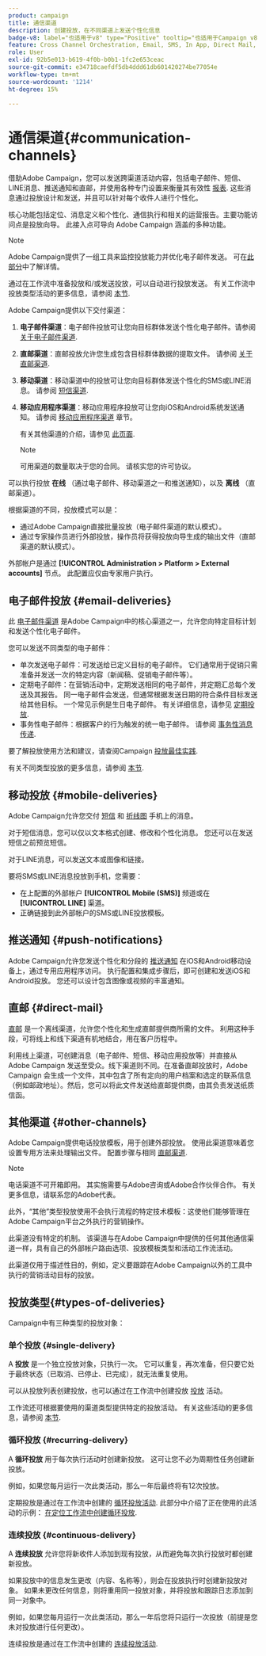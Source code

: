 ```yaml
---
product: campaign
title: 通信渠道
description: 创建投放，在不同渠道上发送个性化信息
badge-v8: label="也适用于v8" type="Positive" tooltip="也适用于Campaign v8"
feature: Cross Channel Orchestration, Email, SMS, In App, Direct Mail, Push
role: User
exl-id: 92b5e013-b619-4f0b-b0b1-1fc2e653ceac
source-git-commit: e34718caefdf5db4ddd61db601420274be77054e
workflow-type: tm+mt
source-wordcount: '1214'
ht-degree: 15%

---
```


# 通信渠道{#communication-channels}

借助Adobe Campaign，您可以发送跨渠道活动内容，包括电子邮件、短信、LINE消息、推送通知和直邮，并使用各种专门设置来衡量其有效性 [报表](../../reporting/using/delivery-reports.md). 这些消息通过投放设计和发送，并且可以针对每个收件人进行个性化。

核心功能包括定位、消息定义和个性化、通信执行和相关的运营报告。主要功能访问点是投放向导。 此接入点可导向 Adobe Campaign 涵盖的多种功能。

>[!NOTE]
>
>Adobe Campaign提供了一组工具来监控投放能力并优化电子邮件发送。 可在[此部分](about-deliverability.md)中了解详情。

通过在工作流中准备投放和/或发送投放，可以自动进行投放发送。 有关工作流中投放类型活动的更多信息，请参阅 [本节](../../workflow/using/about-action-activities.md).

Adobe Campaign提供以下交付渠道：

1. **电子邮件渠道**：电子邮件投放可让您向目标群体发送个性化电子邮件。请参阅 [关于电子邮件渠道](about-email-channel.md).
1. **直邮渠道**：直邮投放允许您生成包含目标群体数据的提取文件。 请参阅 [关于直邮渠道](about-direct-mail-channel.md).
1. **移动渠道**：移动渠道中的投放可让您向目标群体发送个性化的SMS或LINE消息。 请参阅 [短信渠道](sms-channel.md).
1. **移动应用程序渠道**：移动应用程序投放可让您向iOS和Android系统发送通知。 请参阅 [移动应用程序渠道](about-mobile-app-channel.md) 章节。

   有关其他渠道的介绍，请参见 [此页面](steps-about-delivery-creation-steps.md#other-channels).

   >[!NOTE]
   >
   >可用渠道的数量取决于您的合同。 请核实您的许可协议。

可以执行投放 **在线** （通过电子邮件、移动渠道之一和推送通知），以及 **离线** （直邮渠道）。

根据渠道的不同，投放模式可以是：

* 通过Adobe Campaign直接批量投放（电子邮件渠道的默认模式）。
* 通过专家操作员进行外部投放，操作员将获得投放向导生成的输出文件（直邮渠道的默认模式）。

外部帐户是通过 **[!UICONTROL Administration > Platform > External accounts]** 节点。 此配置应仅由专家用户执行。

## 电子邮件投放 {#email-deliveries}

此 [电子邮件渠道](about-email-channel.md) 是Adobe Campaign中的核心渠道之一，允许您向特定目标计划和发送个性化电子邮件。

您可以发送不同类型的电子邮件：

* 单次发送电子邮件：可发送给已定义目标的电子邮件。 它们通常用于促销只需准备并发送一次的特定内容（新闻稿、促销电子邮件等）。
* 定期电子邮件：在营销活动中，定期发送相同的电子邮件，并定期汇总每个发送及其报告。 同一电子邮件会发送，但通常根据发送日期的符合条件目标发送给其他目标。 一个常见示例是生日电子邮件。 有关详细信息，请参见 [定期投放](../../workflow/using/recurring-delivery.md).
* 事务性电子邮件：根据客户的行为触发的统一电子邮件。 请参阅 [事务性消息传递](../../message-center/using/about-transactional-messaging.md).

要了解投放使用方法和建议，请查阅Campaign [投放最佳实践](delivery-best-practices.md).

有关不同类型投放的更多信息，请参阅 [本节](#types-of-deliveries).

## 移动投放 {#mobile-deliveries}

Adobe Campaign允许您交付 [短信](sms-channel.md) 和 [折线图](line-channel.md) 手机上的消息。

对于短信消息，您可以仅以文本格式创建、修改和个性化消息。 您还可以在发送短信之前预览短信。

对于LINE消息，可以发送文本或图像和链接。

要将SMS或LINE消息投放到手机，您需要：

* 在上配置的外部帐户 **[!UICONTROL Mobile (SMS)]** 频道或在 **[!UICONTROL LINE]** 渠道。
* 正确链接到此外部帐户的SMS或LINE投放模板。

## 推送通知 {#push-notifications}

Adobe Campaign允许您发送个性化和分段的 [推送通知](about-mobile-app-channel.md) 在iOS和Android移动设备上，通过专用应用程序访问。 执行配置和集成步骤后，即可创建和发送iOS和Android投放。 您还可以设计包含图像或视频的丰富通知。

## 直邮 {#direct-mail}

[直邮](about-direct-mail-channel.md) 是一个离线渠道，允许您个性化和生成直邮提供商所需的文件。 利用这种手段，可将线上和线下渠道有机地结合，用在客户历程中。

利用线上渠道，可创建消息（电子邮件、短信、移动应用投放等）并直接从 Adobe Campaign 发送至受众。线下渠道则不同。在准备直邮投放时，Adobe Campaign 会生成一个文件，其中包含了所有定向的用户档案和选定的联系信息（例如邮政地址）。然后，您可以将此文件发送给直邮提供商，由其负责发送纸质信函。

## 其他渠道 {#other-channels}

Adobe Campaign提供电话投放模板，用于创建外部投放。 使用此渠道意味着您设置专用方法来处理输出文件。 配置步骤与相同 [直邮渠道](about-direct-mail-channel.md).

>[!NOTE]
>
>电话渠道不可开箱即用。 其实施需要与Adobe咨询或Adobe合作伙伴合作。 有关更多信息，请联系您的Adobe代表。

此外，“其他”类型投放使用不会执行流程的特定技术模板：这使他们能够管理在Adobe Campaign平台之外执行的营销操作。

此渠道没有特定的机制。 该渠道与在Adobe Campaign中提供的任何其他通信渠道一样，具有自己的外部帐户路由选项、投放模板类型和活动工作流活动。

此渠道仅用于描述性目的，例如，定义要跟踪在Adobe Campaign以外的工具中执行的营销活动目标的投放。

## 投放类型{#types-of-deliveries}

Campaign中有三种类型的投放对象：

### 单个投放 {#single-delivery}

A **投放** 是一个独立投放对象，只执行一次。 它可以重复，再次准备，但只要它处于最终状态（已取消、已停止、已完成），就无法重复使用。

可以从投放列表创建投放，也可以通过在工作流中创建投放 [投放](../../workflow/using/delivery.md) 活动。

工作流还可根据要使用的渠道类型提供特定的投放活动。 有关这些活动的更多信息，请参阅 [本节](../../workflow/using/cross-channel-deliveries.md).

### 循环投放 {#recurring-delivery}

A **循环投放** 用于每次执行活动时创建新投放。 这可让您不必为周期性任务创建新投放。

例如，如果您每月运行一次此类活动，那么一年后最终将有12次投放。

定期投放是通过在工作流中创建的 [循环投放活动](../../workflow/using/recurring-delivery.md). 此部分中介绍了正在使用的此活动的示例： [在定位工作流中创建循环投放](../../workflow/using/sending-a-birthday-email.md#creating-a-recurring-delivery-in-a-targeting-workflow).

### 连续投放 {#continuous-delivery}

A **连续投放** 允许您将新收件人添加到现有投放，从而避免每次执行投放时都创建新投放。

如果投放中的信息发生更改（内容、名称等），则会在投放执行时创建新投放对象。 如果未更改任何信息，则将重用同一投放对象，并将投放和跟踪日志添加到同一对象中。

例如，如果您每月运行一次此类活动，那么一年后您将只运行一次投放（前提是您未对投放进行任何更改）。

连续投放是通过在工作流中创建的 [连续投放活动](../../workflow/using/continuous-delivery.md).
